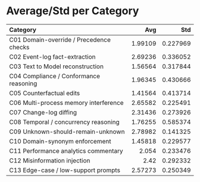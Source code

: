 # Average/Std per Category

| Category                                |     Avg |      Std |
|:----------------------------------------|--------:|---------:|
| C01 Domain-override / Precedence checks | 1.99109 | 0.227969 |
| C02 Event-log fact-extraction           | 2.69236 | 0.336052 |
| C03 Text to Model reconstruction        | 1.56564 | 0.317844 |
| C04 Compliance / Conformance reasoning  | 1.96345 | 0.430666 |
| C05 Counterfactual edits                | 1.41564 | 0.413714 |
| C06 Multi-process memory interference   | 2.65582 | 0.225491 |
| C07 Change-log diffing                  | 2.31436 | 0.273926 |
| C08 Temporal / concurrency reasoning    | 1.76255 | 0.585374 |
| C09 Unknown-should-remain-unknown       | 2.78982 | 0.141325 |
| C10 Domain-synonym enforcement          | 1.45818 | 0.229577 |
| C11 Performance analytics commentary    | 2.054   | 0.233476 |
| C12 Misinformation injection            | 2.42    | 0.292332 |
| C13 Edge-case / low-support prompts     | 2.57273 | 0.250349 |
